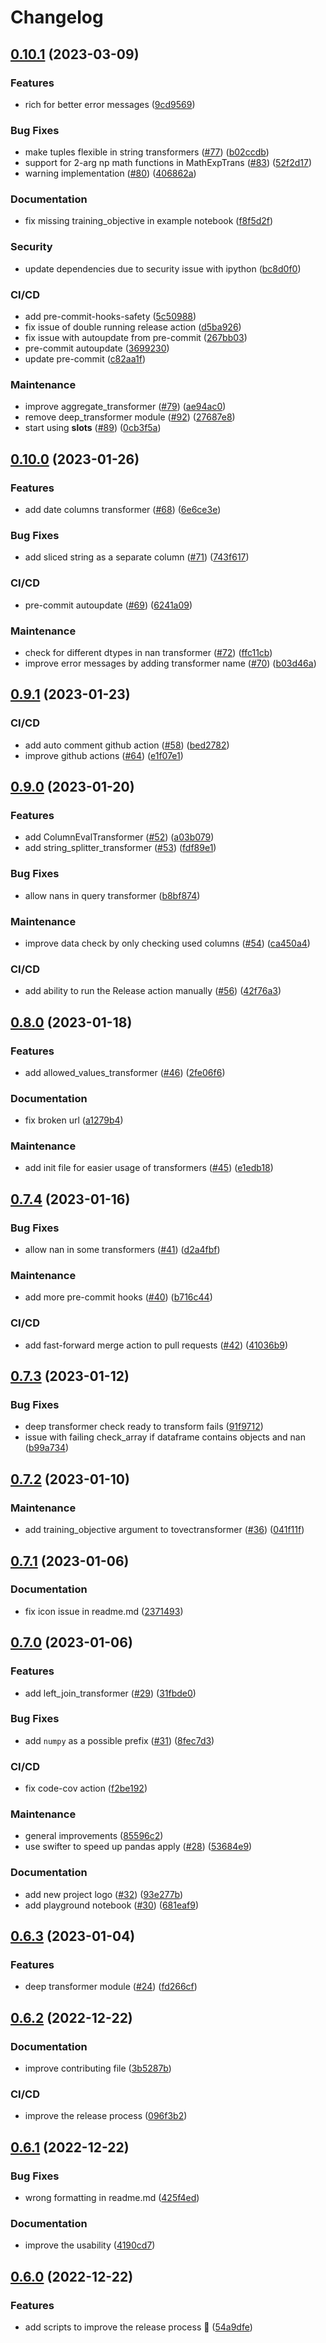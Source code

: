 # Changelog

## [0.10.1](https://github.com/chrislemke/sk-transformers/compare/v0.10.0...v0.10.1) (2023-03-09)


### Features

* rich for better error messages ([9cd9569](https://github.com/chrislemke/sk-transformers/commit/9cd9569a30212b5577489d5fc16f7466ad2d6cb9))


### Bug Fixes

* make tuples flexible in string transformers ([#77](https://github.com/chrislemke/sk-transformers/issues/77)) ([b02ccdb](https://github.com/chrislemke/sk-transformers/commit/b02ccdb8f170441657a01f653c22e10635521d17))
* support for 2-arg np math functions in MathExpTrans ([#83](https://github.com/chrislemke/sk-transformers/issues/83)) ([52f2d17](https://github.com/chrislemke/sk-transformers/commit/52f2d1777ff4b1b2974d4727b0368f790ec1e4d4))
* warning implementation ([#80](https://github.com/chrislemke/sk-transformers/issues/80)) ([406862a](https://github.com/chrislemke/sk-transformers/commit/406862aeeb7d756a2a0f077356e8ac6d0d8ac1b5))


### Documentation

* fix missing training_objective in example notebook ([f8f5d2f](https://github.com/chrislemke/sk-transformers/commit/f8f5d2f7668e433916000f82bbc87658c51277ba))


### Security

* update dependencies due to security issue with ipython ([bc8d0f0](https://github.com/chrislemke/sk-transformers/commit/bc8d0f0ca933521613699fb7cccd6c98835431a9))


### CI/CD

* add pre-commit-hooks-safety ([5c50988](https://github.com/chrislemke/sk-transformers/commit/5c50988f95336dc8f34d7807358daa6c72ed2547))
* fix issue of double running release action ([d5ba926](https://github.com/chrislemke/sk-transformers/commit/d5ba926366aa3e0fd1851e9d389f6270ed4f2e7a))
* fix issue with autoupdate from pre-commit ([267bb03](https://github.com/chrislemke/sk-transformers/commit/267bb034e08d3bea98e07b3376fc8c8f74edb2ee))
* pre-commit autoupdate ([3699230](https://github.com/chrislemke/sk-transformers/commit/36992309db45ae820f59f909d0a05cc61c308bb6))
* update pre-commit ([c82aa1f](https://github.com/chrislemke/sk-transformers/commit/c82aa1f42155e55f79106537fb5c169c955bf6e7))


### Maintenance

* improve aggregate_transformer ([#79](https://github.com/chrislemke/sk-transformers/issues/79)) ([ae94ac0](https://github.com/chrislemke/sk-transformers/commit/ae94ac06317f3f0ece5bcd7a7c7a8b9a706da96a))
* remove deep_transformer module ([#92](https://github.com/chrislemke/sk-transformers/issues/92)) ([27687e8](https://github.com/chrislemke/sk-transformers/commit/27687e8c02bfa8b518167fa63e385a71fda3cb17))
* start using __slots__ ([#89](https://github.com/chrislemke/sk-transformers/issues/89)) ([0cb3f5a](https://github.com/chrislemke/sk-transformers/commit/0cb3f5a0236a966139cd81e752f54dd51774dee7))

## [0.10.0](https://github.com/chrislemke/sk-transformers/compare/v0.9.1...v0.10.0) (2023-01-26)


### Features

* add date columns transformer ([#68](https://github.com/chrislemke/sk-transformers/issues/68)) ([6e6ce3e](https://github.com/chrislemke/sk-transformers/commit/6e6ce3e305dc7a811e2867b4f7ab7605c54cc8f8))


### Bug Fixes

* add sliced string as a separate column ([#71](https://github.com/chrislemke/sk-transformers/issues/71)) ([743f617](https://github.com/chrislemke/sk-transformers/commit/743f61781f964bcbc481bb1fb47b0e7b878fda81))


### CI/CD

* pre-commit autoupdate ([#69](https://github.com/chrislemke/sk-transformers/issues/69)) ([6241a09](https://github.com/chrislemke/sk-transformers/commit/6241a09947fbbbcb6efc1da0043e7a1bfbe6001e))


### Maintenance

* check for different dtypes in nan transformer ([#72](https://github.com/chrislemke/sk-transformers/issues/72)) ([ffc11cb](https://github.com/chrislemke/sk-transformers/commit/ffc11cb5d17733663a0f8f8e87dac37fe3bc9f25))
* improve error messages by adding transformer name ([#70](https://github.com/chrislemke/sk-transformers/issues/70)) ([b03d46a](https://github.com/chrislemke/sk-transformers/commit/b03d46a6377cb233c143317c39ce80f75d562b87))

## [0.9.1](https://github.com/chrislemke/sk-transformers/compare/v0.9.0...v0.9.1) (2023-01-23)


### CI/CD

* add auto comment github action ([#58](https://github.com/chrislemke/sk-transformers/issues/58)) ([bed2782](https://github.com/chrislemke/sk-transformers/commit/bed2782594ac6881d4ac1f2e7643de4f293cf80b))
* improve github actions ([#64](https://github.com/chrislemke/sk-transformers/issues/64)) ([e1f07e1](https://github.com/chrislemke/sk-transformers/commit/e1f07e1b41e1ae81c72b7306c6323a54ff9d0319))

## [0.9.0](https://github.com/chrislemke/sk-transformers/compare/v0.8.0...v0.9.0) (2023-01-20)


### Features

* add ColumnEvalTransformer ([#52](https://github.com/chrislemke/sk-transformers/issues/52)) ([a03b079](https://github.com/chrislemke/sk-transformers/commit/a03b079d1818674c7115b4f3122656f0f1af1b1d))
* add string_splitter_transformer ([#53](https://github.com/chrislemke/sk-transformers/issues/53)) ([fdf89e1](https://github.com/chrislemke/sk-transformers/commit/fdf89e1dd9cb9de1348a9be11796a24023ec1817))


### Bug Fixes

* allow nans in query transformer ([b8bf874](https://github.com/chrislemke/sk-transformers/commit/b8bf8748124b12f634182af5660875f3b98e397c))


### Maintenance

* improve data check by only checking used columns ([#54](https://github.com/chrislemke/sk-transformers/issues/54)) ([ca450a4](https://github.com/chrislemke/sk-transformers/commit/ca450a4d69d0b9136996edf3dedb8a7e51b148d7))


### CI/CD

* add ability to run the Release action manually ([#56](https://github.com/chrislemke/sk-transformers/issues/56)) ([42f76a3](https://github.com/chrislemke/sk-transformers/commit/42f76a318e1202c6556b4b7f335cb855ec30368a))

## [0.8.0](https://github.com/chrislemke/sk-transformers/compare/v0.7.4...v0.8.0) (2023-01-18)


### Features

* add allowed_values_transformer ([#46](https://github.com/chrislemke/sk-transformers/issues/46)) ([2fe06f6](https://github.com/chrislemke/sk-transformers/commit/2fe06f6ebd688faa7bba7fb3a51b431fa4f83040))


### Documentation

* fix broken url ([a1279b4](https://github.com/chrislemke/sk-transformers/commit/a1279b4a6116f8580149070e6bde1231b0747971))


### Maintenance

* add init file for easier usage of transformers ([#45](https://github.com/chrislemke/sk-transformers/issues/45)) ([e1edb18](https://github.com/chrislemke/sk-transformers/commit/e1edb18c4a184e771de577eca6ab24c77fe38339))

## [0.7.4](https://github.com/chrislemke/sk-transformers/compare/v0.7.3...v0.7.4) (2023-01-16)


### Bug Fixes

* allow nan in some transformers ([#41](https://github.com/chrislemke/sk-transformers/issues/41)) ([d2a4fbf](https://github.com/chrislemke/sk-transformers/commit/d2a4fbff12bba82c0cc0077673f8ee5d3a6fcca9))


### Maintenance

* add more pre-commit hooks ([#40](https://github.com/chrislemke/sk-transformers/issues/40)) ([b716c44](https://github.com/chrislemke/sk-transformers/commit/b716c44693666fc64d30a1d15f861de6ab66d8d3))


### CI/CD

* add fast-forward merge action to pull requests ([#42](https://github.com/chrislemke/sk-transformers/issues/42)) ([41036b9](https://github.com/chrislemke/sk-transformers/commit/41036b95ec4f6af29844409b467deb17f597b92c))

## [0.7.3](https://github.com/chrislemke/sk-transformers/compare/v0.7.2...v0.7.3) (2023-01-12)


### Bug Fixes

* deep transformer check ready to transform fails ([91f9712](https://github.com/chrislemke/sk-transformers/commit/91f97120d04f724c0df9b6a9fb42b16d9bda5a28))
* issue with failing check_array if dataframe contains objects and nan ([b99a734](https://github.com/chrislemke/sk-transformers/commit/b99a7345d9fd2ac875e0576961cdb4f024b755b1))

## [0.7.2](https://github.com/chrislemke/sk-transformers/compare/v0.7.1...v0.7.2) (2023-01-10)


### Maintenance

* add training_objective argument to tovectransformer ([#36](https://github.com/chrislemke/sk-transformers/issues/36)) ([041f11f](https://github.com/chrislemke/sk-transformers/commit/041f11fd42437cae058c018b84b00455a705f175))

## [0.7.1](https://github.com/chrislemke/sk-transformers/compare/v0.7.0...v0.7.1) (2023-01-06)


### Documentation

* fix icon issue in readme.md ([2371493](https://github.com/chrislemke/sk-transformers/commit/237149335a1a7cc7453609ee4784a6cfbf606da9))

## [0.7.0](https://github.com/chrislemke/sk-transformers/compare/v0.6.3...v0.7.0) (2023-01-06)


### Features

* add left_join_transformer ([#29](https://github.com/chrislemke/sk-transformers/issues/29)) ([31fbde0](https://github.com/chrislemke/sk-transformers/commit/31fbde02aada7c81236d4775b9ccc7f29510ac2f))


### Bug Fixes

* add `numpy` as a possible prefix ([#31](https://github.com/chrislemke/sk-transformers/issues/31)) ([8fec7d3](https://github.com/chrislemke/sk-transformers/commit/8fec7d30b4ed8415b090182c7a27d09310f070a2))


### CI/CD

* fix code-cov action ([f2be192](https://github.com/chrislemke/sk-transformers/commit/f2be1920fb037a3b5e8e215347613035df4dd441))


### Maintenance

* general improvements ([85596c2](https://github.com/chrislemke/sk-transformers/commit/85596c2526accb6bda9e7e5efd959fbf8ea28588))
* use swifter to speed up pandas apply ([#28](https://github.com/chrislemke/sk-transformers/issues/28)) ([53684e9](https://github.com/chrislemke/sk-transformers/commit/53684e912fa752e0c2902e99b93fa45dacda2613))


### Documentation

* add new project logo ([#32](https://github.com/chrislemke/sk-transformers/issues/32)) ([93e277b](https://github.com/chrislemke/sk-transformers/commit/93e277b6b7c26e7fdb1919512bdc188b2d51254f))
* add playground notebook ([#30](https://github.com/chrislemke/sk-transformers/issues/30)) ([681eaf9](https://github.com/chrislemke/sk-transformers/commit/681eaf92e3cf41a9fb93b446b2b5c21877ddf5f1))

## [0.6.3](https://github.com/chrislemke/sk-transformers/compare/v0.6.2...v0.6.3) (2023-01-04)


### Features

* deep transformer module ([#24](https://github.com/chrislemke/sk-transformers/issues/24)) ([fd266cf](https://github.com/chrislemke/sk-transformers/commit/fd266cf10c629cc5c5d33528006480fd5094cc96))

## [0.6.2](https://github.com/chrislemke/sk-transformers/compare/v0.6.1...v0.6.2) (2022-12-22)


### Documentation

* improve contributing file ([3b5287b](https://github.com/chrislemke/sk-transformers/commit/3b5287b1cd326b65331b086b4d2c8275a3dd170a))


### CI/CD

* improve the release process ([096f3b2](https://github.com/chrislemke/sk-transformers/commit/096f3b2482688ab561bf3afa4b6d8b98e1736186))

## [0.6.1](https://github.com/chrislemke/sk-transformers/compare/v0.6.0...v0.6.1) (2022-12-22)


### Bug Fixes

* wrong formatting in readme.md ([425f4ed](https://github.com/chrislemke/sk-transformers/commit/425f4ed1cf173ffad7534dae035528bc2fa81072))


### Documentation

* improve the usability ([4190cd7](https://github.com/chrislemke/sk-transformers/commit/4190cd7c356b540e788dfe5930ab198a1c5a13fe))

## [0.6.0](https://github.com/chrislemke/sk-transformers/compare/v0.5.7...v0.6.0) (2022-12-22)


### Features

* add scripts to improve the release process 🚀 ([54a9dfe](https://github.com/chrislemke/sk-transformers/commit/54a9dfeda3c4448502206f5e3181f69da17df9a5))
